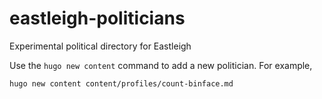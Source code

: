 # eastleigh-politicians

Experimental political directory for Eastleigh

Use the `hugo new content` command to add a new politician. For example,

```
hugo new content content/profiles/count-binface.md
```
